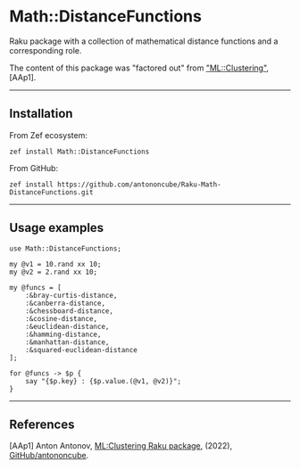 # Math::DistanceFunctions

Raku package with a collection of mathematical distance functions and a corresponding role.

The content of this package was "factored out" from 
["ML::Clustering"](https://raku.land/zef:antononcube/ML::Clustering), [AAp1].  

------

## Installation

From Zef ecosystem:

```
zef install Math::DistanceFunctions
```

From GitHub:

```
zef install https://github.com/antononcube/Raku-Math-DistanceFunctions.git
```

-----

## Usage examples

```perl6
use Math::DistanceFunctions;

my @v1 = 10.rand xx 10;
my @v2 = 2.rand xx 10;

my @funcs = [
    :&bray-curtis-distance,
    :&canberra-distance,
    :&chessboard-distance,
    :&cosine-distance,
    :&euclidean-distance,
    :&hamming-distance,
    :&manhattan-distance,
    :&squared-euclidean-distance
];

for @funcs -> $p {
    say "{$p.key} : {$p.value.(@v1, @v2)}";
}
```

-----

## References

[AAp1] Anton Antonov, [ML:Clustering Raku package](https://github.com/antononcube/Raku-ML-Clustering), (2022), [GitHub/antononcube](https://github.com/antononcube). 